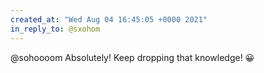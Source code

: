 ```yaml
---
created_at: "Wed Aug 04 16:45:05 +0000 2021"
in_reply_to: @sxohom
---
```


@sohoooom Absolutely! Keep dropping that knowledge! 😀